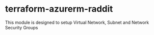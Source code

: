 # terraform-azurerm-raddit
This module is designed to setup Virtual Network, Subnet and Network Security Groups

